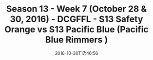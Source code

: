 ---
title: Season 13 - Week 7 (October 28 & 30, 2016) - DCGFFL - S13 Safety Orange vs
  S13 Pacific Blue (Pacific Blue Rimmers )
teams-score:
- team: _teams/s13-safety-orange.md
  score:
- team: _teams/s13-pacific-blue.md
  score: 20
mvp: T. Stewart (Safety Orange); C. Gillyard (Pacific)
game-ball: S. Bartel (Safety Orange); F. Cheng (Pacific)
season: 13
week: 7
date: '2016-10-30T17:46:56'
pageid: season-13-week-7-october-28-30-2016-4828-vs-4823
---